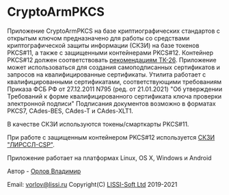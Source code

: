 # CryptoArmPKCS
Приложение CryptoArmPKCS на базе криптиографических стандартов с открытым 
ключом предназначено для работы со средствами криптографической защиты 
информации (СКЗИ) на базе токенов PKCS#11, а также с защищенными контейнерами PKCS#12. 
Контейнер PKCS#12 должен соответствовать [рекомендациям ТК-26](https://tc26.ru/standard/rs/%D0%A0%2050.1.112-2016.pdf).
Приложение может использоваться для создания самоподписанных сертификатов 
и запросов на квалифицированные сертификаты.
Утилита работает с квалифицированными сертификатами, соответствующими требованиям
Приказа ФСБ РФ от 27.12.2011 N795 (ред. от 21.01.2021)
"Об утверждении Требований к форме квалифицированного сертификата ключа проверки электронной подписи"
Подписания документов возможно в форматах PKCS7, CAdes-BES, CAdes-T и CAdes-XLT1.

В качестве СКЗИ используются токены/смарткарты PKCS#11.

При работе с защищенным контейнером PKCS#12 используется [СКЗИ "ЛИРССЛ-CSP"](http://soft.lissi.ru/ls_product/skzi/skzi_lirssl_csp/).

Приложение работает на платформах Linux, OS X, Windows и Android

Автор - [Орлов Владимир](http://museum.lissi-crypto.ru/)

Email: vorlov@lissi.ru
Copyright(C) [LISSI-Soft Ltd](http://soft.lissi.ru) 2019-2021
